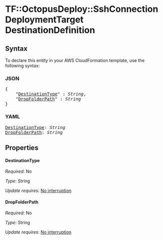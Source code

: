 # TF::OctopusDeploy::SshConnectionDeploymentTarget DestinationDefinition

## Syntax

To declare this entity in your AWS CloudFormation template, use the following syntax:

### JSON

<pre>
{
    "<a href="#destinationtype" title="DestinationType">DestinationType</a>" : <i>String</i>,
    "<a href="#dropfolderpath" title="DropFolderPath">DropFolderPath</a>" : <i>String</i>
}
</pre>

### YAML

<pre>
<a href="#destinationtype" title="DestinationType">DestinationType</a>: <i>String</i>
<a href="#dropfolderpath" title="DropFolderPath">DropFolderPath</a>: <i>String</i>
</pre>

## Properties

#### DestinationType

_Required_: No

_Type_: String

_Update requires_: [No interruption](https://docs.aws.amazon.com/AWSCloudFormation/latest/UserGuide/using-cfn-updating-stacks-update-behaviors.html#update-no-interrupt)

#### DropFolderPath

_Required_: No

_Type_: String

_Update requires_: [No interruption](https://docs.aws.amazon.com/AWSCloudFormation/latest/UserGuide/using-cfn-updating-stacks-update-behaviors.html#update-no-interrupt)


